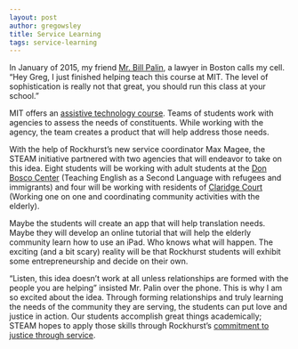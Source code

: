 ```yaml
---
layout: post
author: gregowsley
title: Service Learning
tags: service-learning
---
```

In January of 2015, my friend [Mr. Bill Palin](http://www.abajournal.com/news/article/lawyers_and_developers_take_part_in_inaugural_hackcess_to_justice_legal_hac), a lawyer in Boston calls my cell. “Hey Greg, I just finished helping teach this course at MIT. The level of sophistication is really not that great, you should run this class at your school.” 

MIT offers an [assistive technology course](https://www.bostonglobe.com/metro/2015/08/08/mit-students-patient-collaborate-app/bW0DDqu7fGz55fmuz27ZKO/story.html). Teams of students work with agencies to assess the needs of constituents. While working with the agency, the team creates a product that will help address those needs.

With the help of Rockhurst’s new service coordinator Max Magee, the STEAM initiative partnered with two agencies that will endeavor to take on this idea. Eight students will be working with adult students at the [Don Bosco Center](http://donbosco.org/the-don-bosco-english-as-a-second-language-school/) (Teaching English as a Second Language with refugees and immigrants) and four will be working with residents of [Claridge Court](http://www.lifespacecommunities.com/senior-living-kansas-city/) (Working one on one and coordinating community activities with the elderly). 

Maybe the students will create an app that will help translation needs. Maybe they will develop an online tutorial that will help the elderly community learn how to use an iPad.  Who knows what will happen.  The exciting (and a bit scary) reality will be that Rockhurst students will exhibit some entrepreneurship and decide on their own.

“Listen, this idea doesn’t work at all unless relationships are formed with the people you are helping” insisted Mr. Palin over the phone. This is why I am so excited about the idea. Through forming relationships and truly learning the needs of the community they are serving, the students can put love and justice in action.  Our students accomplish great things academically; STEAM hopes to apply those skills through Rockhurst’s [commitment to justice through service](https://www.rockhursths.edu/pages/about-us/school-information/about-us---school-information---mission-and-vision).
